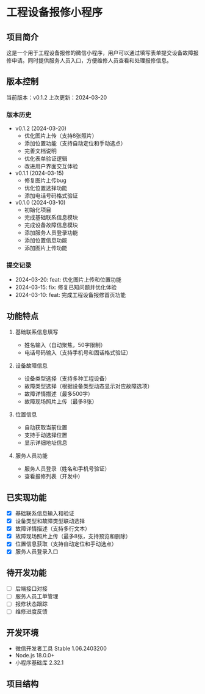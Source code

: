 # 工程设备报修小程序

## 项目简介
这是一个用于工程设备报修的微信小程序，用户可以通过填写表单提交设备故障报修申请。同时提供服务人员入口，方便维修人员查看和处理报修信息。

## 版本控制
当前版本：v0.1.2
上次更新：2024-03-20

### 版本历史
- v0.1.2 (2024-03-20)
  - 优化图片上传（支持8张照片）
  - 添加位置功能（支持自动定位和手动选点）
  - 完善文档说明
  - 优化表单验证逻辑
  - 改进用户界面交互体验
- v0.1.1 (2024-03-15)
  - 修复图片上传bug
  - 优化位置选择功能
  - 添加电话号码格式验证
- v0.1.0 (2024-03-10)
  - 初始化项目
  - 完成基础联系信息模块
  - 完成设备故障信息模块
  - 添加服务人员登录功能
  - 添加位置信息功能
  - 添加图片上传功能

### 提交记录
- 2024-03-20: feat: 优化图片上传和位置功能
- 2024-03-15: fix: 修复已知问题并优化体验
- 2024-03-10: feat: 完成工程设备报修首页功能

## 功能特点
1. 基础联系信息填写
   - 姓名输入（自动聚焦，50字限制）
   - 电话号码输入（支持手机号和固话格式验证）

2. 设备故障信息
   - 设备类型选择（支持多种工程设备）
   - 故障类型选择（根据设备类型动态显示对应故障选项）
   - 故障详情描述（最多500字）
   - 故障现场照片上传（最多8张）

3. 位置信息
   - 自动获取当前位置
   - 支持手动选择位置
   - 显示详细地址信息

4. 服务人员功能
   - 服务人员登录（姓名和手机号验证）
   - 查看报修列表（开发中）

## 已实现功能
- [x] 基础联系信息输入和验证
- [x] 设备类型和故障类型联动选择
- [x] 故障详情描述（支持多行文本）
- [x] 故障现场照片上传（最多8张，支持预览和删除）
- [x] 位置信息获取（支持自动定位和手动选点）
- [x] 服务人员登录入口

## 待开发功能
- [ ] 后端接口对接
- [ ] 服务人员工单管理
- [ ] 报修状态跟踪
- [ ] 维修进度反馈

## 开发环境
- 微信开发者工具 Stable 1.06.2403200
- Node.js 18.0.0+
- 小程序基础库 2.32.1

## 项目结构